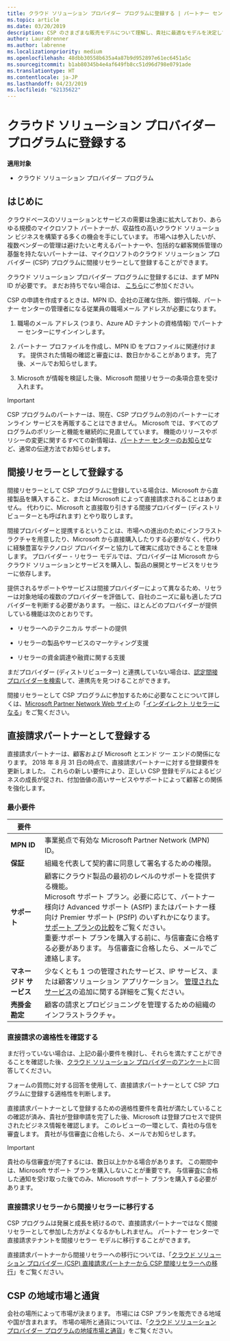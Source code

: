 ```yaml
---
title: クラウド ソリューション プロバイダー プログラムに登録する | パートナー センター
ms.topic: article
ms.date: 03/20/2019
description: CSP のさまざまな販売モデルについて理解し、貴社に最適なモデルを決定してください
author: LauraBrenner
ms.author: labrenne
ms.localizationpriority: medium
ms.openlocfilehash: 48dbb30558b635a4a87b9d952897e61ec6451a5c
ms.sourcegitcommit: b1ab80345b4e4af649fb8cc51d96d798e0791ade
ms.translationtype: HT
ms.contentlocale: ja-JP
ms.lasthandoff: 04/23/2019
ms.locfileid: "62135622"
---
```

# <a name="enroll-in-the-cloud-solution-provider-program"></a>クラウド ソリューション プロバイダー プログラムに登録する

**適用対象**

- クラウド ソリューション プロバイダー プログラム  

## <a name="get-started"></a>はじめに

クラウドベースのソリューションとサービスの需要は急速に拡大しており、あらゆる規模のマイクロソフト パートナーが、収益性の高いクラウド ソリューション ビジネスを構築する多くの機会を手にしています。 市場へは参入したいが、複数ベンダーの管理は避けたいと考えるパートナーや、包括的な顧客関係管理の基盤を持たないパートナーは、マイクロソフトのクラウド ソリューション プロバイダー (CSP) プログラムに間接リセラーとして登録することができます。

クラウド ソリューション プロバイダー プログラムに登録するには、まず MPN ID が必要です。 まだお持ちでない場合は、 [こちら](https://epe.mspartner.microsoft.com/EPE/portal/en-US?partnerid=)にご参加ください。

CSP の申請を作成するときは、MPN ID、会社の正確な住所、銀行情報、パートナー センターの管理者になる従業員の職場メール アドレスが必要になります。

1. 職場のメール アドレス (つまり、Azure AD テナントの資格情報) でパートナー センターにサインインします。

2. パートナー プロファイルを作成し、MPN ID をプロファイルに関連付けます。
提供された情報の確認と審査には、数日かかることがあります。 完了後、メールでお知らせします。

3. Microsoft が情報を検証した後、Microsoft 間接リセラーの条項合意を受け入れます。

> [!IMPORTANT]  
> CSP プログラムのパートナーは、現在、CSP プログラムの別のパートナーにオンライン サービスを再販することはできません。 Microsoft では、すべてのプログラムのポリシーと機能を継続的に見直してています。 機能のリリースやポリシーの変更に関するすべての新情報は、[パートナー センターのお知らせ](https://partner.microsoft.com/en-us/pcv/announcements)など、通常の伝達方法でお知らせします。

## <a name="enroll-as-an-indirect-reseller"></a>間接リセラーとして登録する

間接リセラーとして CSP プログラムに登録している場合は、Microsoft から直接製品を購入すること、または Microsoft によって直接請求されることはありません。 代わりに、Microsoft と直接取り引きする間接プロバイダー (ディストリビューターとも呼ばれます) とやり取りします。

間接プロバイダーと提携するということは、市場への進出のためにインフラストラクチャを用意したり、Microsoft から直接購入したりする必要がなく、代わりに経験豊富なテクノロジ プロバイダーと協力して確実に成功できることを意味します。 プロバイダー - リセラー モデルでは、プロバイダーは Microsoft からクラウド ソリューションとサービスを購入し、製品の展開とサービスをリセラーに依存します。

提供されるサポートやサービスは間接プロバイダーによって異なるため、リセラーは対象地域の複数のプロバイダーを評価して、自社のニーズに最も適したプロバイダーを判断する必要があります。 一般に、ほとんどのプロバイダーが提供している機能は次のとおりです。

- リセラーへのテクニカル サポートの提供

- リセラーの製品やサービスのマーケティング支援

- リセラーの資金調達や融資に関する支援

まだプロバイダー (ディストリビューター) と連携していない場合は、[認定間接プロバイダーを検索](https://partnercenter.microsoft.com/partner/find-a-provider)して、連携先を見つけることができます。

間接リセラーとして CSP プログラムに参加するために必要なことについて詳しくは、[Microsoft Partner Network Web サイト](https://partner.microsoft.com/)の「[インダイレクト リセラーになる](https://partner.microsoft.com/cloud-solution-provider/whats-required)」をご覧ください。 

## <a name="enroll-as-a-direct-bill-partner"></a>直接請求パートナーとして登録する

直接請求パートナーは、顧客および Microsoft とエンド ツー エンドの関係になります。 2018 年 8 月 31 日の時点で、直接請求パートナーに対する登録要件を更新しました。 これらの新しい要件により、正しい CSP 登録モデルによるビジネスの成長が促され、付加価値の高いサービスやサポートによって顧客との関係を強化します。 

### <a name="minimum-requirements"></a>最小要件

|**要件**|                             |
|--------------------------------|--------------------------------------------------------------|
|**MPN ID**   |事業拠点で有効な Microsoft Partner Network (MPN) ID。    |
|**保証**   |組織を代表して契約書に同意して署名するための権限。|
|**サポート**   |顧客にクラウド製品の最初のレベルのサポートを提供する機能。 <br>Microsoft サポート プラン。必要に応じて、パートナー様向け Advanced サポート (ASfP) またはパートナー様向け Premier サポート (PSfP) のいずれかになります。 [サポート プランの比較](https://partner.microsoft.com/en-US/support/partnersupport)をご覧ください。<br> 重要:サポート プランを購入する前に、与信審査に合格する必要があります。 与信審査に合格したら、メールでご連絡します。 |
|**マネージド サービス**   |少なくとも 1 つの管理されたサービス、IP サービス、または顧客ソリューション アプリケーション。 [管理されたサービス](https://partner.microsoft.com/en-US/business-opportunities/managed-services-provider)の追加に関する詳細をご覧ください。|
|**売掛金勘定** |顧客の請求とプロビジョニングを管理するための組織のインフラストラクチャ。

### <a name="verify-direct-bill-eligibility"></a>直接請求の適格性を確認する

まだ行っていない場合は、上記の最小要件を検討し、それらを満たすことができることを確認した後、[クラウド ソリューション プロバイダーのアンケート](https://partner.microsoft.com/cloud-solution-provider/assessment)に回答してください。

フォームの質問に対する回答を使用して、直接請求パートナーとして CSP プログラムに登録する適格性を判断します。

直接請求パートナーとして登録するための適格性要件を貴社が満たしていることの確認が済み、貴社が登録申請を完了した後、Microsoft は登録プロセスで提供されたビジネス情報を確認します。 このレビューの一環として、貴社の与信を審査します。 貴社が与信審査に合格したら、メールでお知らせします。

>[!IMPORTANT]
>貴社の与信審査が完了するには、数日以上かかる場合があります。 この期間中は、Microsoft サポート プランを購入しないことが重要です。 与信審査に合格した通知を受け取った後でのみ、Microsoft サポート プランを購入する必要があります。

### <a name="transition-from-direct-bill-to-indirect-reseller"></a>直接請求リセラーから間接リセラーに移行する

CSP プログラムは発展と成長を続けるので、直接請求パートナーではなく間接リセラーとして参加した方がよくなるかもしれません。 パートナー センターで直接請求テナントを間接リセラー モデルに移行することができます。

直接請求パートナーから間接リセラーへの移行については、「[クラウド ソリューション プロバイダー (CSP) 直接請求パートナーから CSP 間接リセラーへの移行](transition-direct-to-indirect.md)」をご覧ください。

## <a name="csp-regional-markets-and-currencies"></a>CSP の地域市場と通貨

会社の場所によって市場が決まります。 市場には CSP プランを販売できる地域や国が含まれます。 市場の場所と通貨については、「[クラウド ソリューション プロバイダー プログラムの地域市場と通貨](regional-authorization-overview.md)」をご覧ください。

